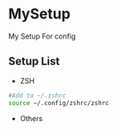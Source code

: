 # MySetup
My Setup For config

## Setup List
* ZSH
```BASH
#Add to ~/.zshrc
source ~/.config/zshrc/zshrc
```
* Others
